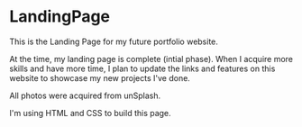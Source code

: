 # LandingPage

This is the Landing Page for my future portfolio website.

At the time, my landing page is complete (intial phase). When I acquire more skills and have more time, I plan 
to update the links and features on this website to showcase my new projects I've done. 

All photos were acquired from unSplash. 

I'm using HTML and CSS to build this page. 
